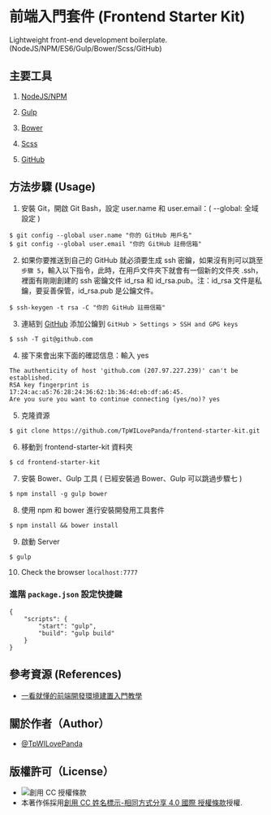 # 前端入門套件 (Frontend Starter Kit)

Lightweight front-end development boilerplate. (NodeJS/NPM/ES6/Gulp/Bower/Scss/GitHub)

## 主要工具

1. [NodeJS/NPM](https://nodejs.org/)

2. [Gulp](http://gulpjs.com/)

3. [Bower](https://bower.io/)

4. [Scss](http://sass-lang.com/)

5. [GitHub](https://github.com/)

## 方法步驟 (Usage)

1. 安裝 Git，開啟 Git Bash，設定 user.name 和 user.email：( --global: 全域設定 )
```
$ git config --global user.name "你的 GitHub 用戶名"
$ git config --global user.email "你的 GitHub 註冊信箱"
```

2. 如果你要推送到自己的 GitHub 就必須要生成 ssh 密鑰，如果沒有則可以跳至`步驟 5`，輸入以下指令，此時，在用戶文件夾下就會有一個新的文件夾 .ssh，裡面有剛剛創建的 ssh 密鑰文件 id_rsa 和 id_rsa.pub。注：id_rsa 文件是私鑰，要妥善保管，id_rsa.pub 是公鑰文件。
```
$ ssh-keygen -t rsa -C "你的 GitHub 註冊信箱"
```

3. 連結到 [GitHub](https://github.com) 添加公鑰到 `GitHub > Settings > SSH and GPG keys`
```
$ ssh -T git@github.com
```

4. 接下來會出來下面的確認信息：輸入 yes
```
The authenticity of host 'github.com (207.97.227.239)' can't be established. 
RSA key fingerprint is 17:24:ac:a5:76:28:24:36:62:1b:36:4d:eb:df:a6:45.
Are you sure you want to continue connecting (yes/no)? yes
```

5. 克隆資源
```
$ git clone https://github.com/TpWILovePanda/frontend-starter-kit.git
```

6. 移動到 frontend-starter-kit 資料夾
```
$ cd frontend-starter-kit
```

7. 安裝 Bower、Gulp 工具 ( 已經安裝過 Bower、Gulp 可以跳過步驟七 )
```
$ npm install -g gulp bower
```

8. 使用 npm 和 bower 進行安裝開發用工具套件
```
$ npm install && bower install
```

9. 啟動 Server
```
$ gulp
```

10. Check the browser `localhost:7777`

### 進階 `package.json` 設定快捷鍵
```
{
	"scripts": {
		"start": "gulp", 
		"build": "gulp build" 
	}
}
```

## 參考資源 (References)
* [一看就懂的前端開發環境建置入門教學](http://blog.kdchang.cc/2016/11/05/how-to-establish-modern-front-end-development-environment-tutorial/)

## 關於作者（Author）
* [@TpWILovePanda](https://tpwilovepanda.github.io/)

## 版權許可（License）
* ![創用 CC 授權條款](https://i.creativecommons.org/l/by-sa/4.0/88x31.png)
* 本著作係採用[創用 CC 姓名標示-相同方式分享 4.0 國際 授權條款](http://creativecommons.org/licenses/by-sa/4.0/)授權.